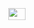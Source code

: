 <!-- ### Hi there 👋 -->

<!--
**johnjuki/johnjuki** is a ✨ _special_ ✨ repository because its `README.md` (this file) appears on your GitHub profile.

Here are some ideas to get you started:

- 🔭 I’m currently working on ...
- 🌱 I’m currently learning ...
- 👯 I’m looking to collaborate on ...
- 🤔 I’m looking for help with ...
- 💬 Ask me about ...
- 📫 How to reach me: ...
- 😄 Pronouns: ...
- ⚡ Fun fact: ...
-->

<!-- [![GitHub Streak](https://github-readme-streak-stats.herokuapp.com?user=johnjuki&theme=dracula)](https://git.io/streak-stats) -->

<!--# <img src="https://raw.githubusercontent.com/TheDudeThatCode/TheDudeThatCode/master/Assets/Developer.gif" width=35 height=25> -->
<img src="https://github.com/johnnjuki/johnnjuki/assets/84154246/4b44f523-f409-4719-8619-0e1d4b09b57c" width=35 height=25>
